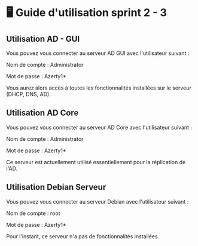 # 🖥️ Guide d'utilisation sprint 2 - 3

## Utilisation AD - GUI

Vous pouvez vous connecter au serveur AD GUI avec l'utilisateur suivant :

Nom de compte : Administrator

Mot de passe  : Azerty1*

Vous aurez alors accès à toutes les fonctionnalités installées sur le serveur (DHCP, DNS, AD).

## Utilisation AD Core

Vous pouvez vous connecter au serveur AD Core avec l'utilisateur suivant :

Nom de compte : Administrator

Mot de passe  : Azerty1*

Ce serveur est actuellement utilisé essentiellement pour la réplication de l'AD. 

## Utilisation Debian Serveur

Vous pouvez vous connecter au serveur Debian avec l'utilisateur suivant :

Nom de compte : root

Mot de passe  : Azerty1*

Pour l'instant, ce serveur n'a pas de fonctionnalités installées.

